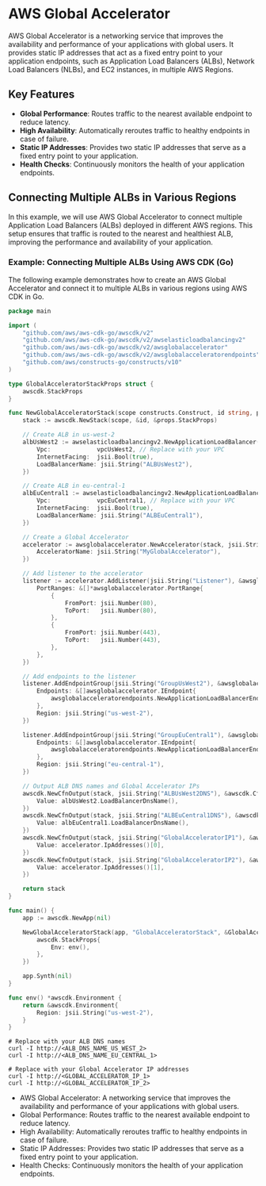 # AWS Global Accelerator

AWS Global Accelerator is a networking service that improves the availability and performance of your applications with global users. It provides static IP addresses that act as a fixed entry point to your application endpoints, such as Application Load Balancers (ALBs), Network Load Balancers (NLBs), and EC2 instances, in multiple AWS Regions.

## Key Features

- **Global Performance**: Routes traffic to the nearest available endpoint to reduce latency.
- **High Availability**: Automatically reroutes traffic to healthy endpoints in case of failure.
- **Static IP Addresses**: Provides two static IP addresses that serve as a fixed entry point to your application.
- **Health Checks**: Continuously monitors the health of your application endpoints.

## Connecting Multiple ALBs in Various Regions

In this example, we will use AWS Global Accelerator to connect multiple Application Load Balancers (ALBs) deployed in different AWS regions. This setup ensures that traffic is routed to the nearest and healthiest ALB, improving the performance and availability of your application.

### Example: Connecting Multiple ALBs Using AWS CDK (Go)

The following example demonstrates how to create an AWS Global Accelerator and connect it to multiple ALBs in various regions using AWS CDK in Go.

```go
package main

import (
    "github.com/aws/aws-cdk-go/awscdk/v2"
    "github.com/aws/aws-cdk-go/awscdk/v2/awselasticloadbalancingv2"
    "github.com/aws/aws-cdk-go/awscdk/v2/awsglobalaccelerator"
    "github.com/aws/aws-cdk-go/awscdk/v2/awsglobalacceleratorendpoints"
    "github.com/aws/constructs-go/constructs/v10"
)

type GlobalAcceleratorStackProps struct {
    awscdk.StackProps
}

func NewGlobalAcceleratorStack(scope constructs.Construct, id string, props *GlobalAcceleratorStackProps) awscdk.Stack {
    stack := awscdk.NewStack(scope, &id, &props.StackProps)

    // Create ALB in us-west-2
    albUsWest2 := awselasticloadbalancingv2.NewApplicationLoadBalancer(stack, jsii.String("ALBUsWest2"), &awselasticloadbalancingv2.ApplicationLoadBalancerProps{
        Vpc:             vpcUsWest2, // Replace with your VPC
        InternetFacing:  jsii.Bool(true),
        LoadBalancerName: jsii.String("ALBUsWest2"),
    })

    // Create ALB in eu-central-1
    albEuCentral1 := awselasticloadbalancingv2.NewApplicationLoadBalancer(stack, jsii.String("ALBEuCentral1"), &awselasticloadbalancingv2.ApplicationLoadBalancerProps{
        Vpc:             vpcEuCentral1, // Replace with your VPC
        InternetFacing:  jsii.Bool(true),
        LoadBalancerName: jsii.String("ALBEuCentral1"),
    })

    // Create a Global Accelerator
    accelerator := awsglobalaccelerator.NewAccelerator(stack, jsii.String("GlobalAccelerator"), &awsglobalaccelerator.AcceleratorProps{
        AcceleratorName: jsii.String("MyGlobalAccelerator"),
    })

    // Add listener to the accelerator
    listener := accelerator.AddListener(jsii.String("Listener"), &awsglobalaccelerator.ListenerOptions{
        PortRanges: &[]*awsglobalaccelerator.PortRange{
            {
                FromPort: jsii.Number(80),
                ToPort:   jsii.Number(80),
            },
            {
                FromPort: jsii.Number(443),
                ToPort:   jsii.Number(443),
            },
        },
    })

    // Add endpoints to the listener
    listener.AddEndpointGroup(jsii.String("GroupUsWest2"), &awsglobalaccelerator.EndpointGroupOptions{
        Endpoints: &[]awsglobalaccelerator.IEndpoint{
            awsglobalacceleratorendpoints.NewApplicationLoadBalancerEndpoint(albUsWest2),
        },
        Region: jsii.String("us-west-2"),
    })

    listener.AddEndpointGroup(jsii.String("GroupEuCentral1"), &awsglobalaccelerator.EndpointGroupOptions{
        Endpoints: &[]awsglobalaccelerator.IEndpoint{
            awsglobalacceleratorendpoints.NewApplicationLoadBalancerEndpoint(albEuCentral1),
        },
        Region: jsii.String("eu-central-1"),
    })

    // Output ALB DNS names and Global Accelerator IPs
    awscdk.NewCfnOutput(stack, jsii.String("ALBUsWest2DNS"), &awscdk.CfnOutputProps{
        Value: albUsWest2.LoadBalancerDnsName(),
    })
    awscdk.NewCfnOutput(stack, jsii.String("ALBEuCentral1DNS"), &awscdk.CfnOutputProps{
        Value: albEuCentral1.LoadBalancerDnsName(),
    })
    awscdk.NewCfnOutput(stack, jsii.String("GlobalAcceleratorIP1"), &awscdk.CfnOutputProps{
        Value: accelerator.IpAddresses()[0],
    })
    awscdk.NewCfnOutput(stack, jsii.String("GlobalAcceleratorIP2"), &awscdk.CfnOutputProps{
        Value: accelerator.IpAddresses()[1],
    })

    return stack
}

func main() {
    app := awscdk.NewApp(nil)

    NewGlobalAcceleratorStack(app, "GlobalAcceleratorStack", &GlobalAcceleratorStackProps{
        awscdk.StackProps{
            Env: env(),
        },
    })

    app.Synth(nil)
}

func env() *awscdk.Environment {
    return &awscdk.Environment{
        Region: jsii.String("us-west-2"),
    }
}
```

```
# Replace with your ALB DNS names
curl -I http://<ALB_DNS_NAME_US_WEST_2>
curl -I http://<ALB_DNS_NAME_EU_CENTRAL_1>

```

```
# Replace with your Global Accelerator IP addresses
curl -I http://<GLOBAL_ACCELERATOR_IP_1>
curl -I http://<GLOBAL_ACCELERATOR_IP_2>

```

- AWS Global Accelerator: A networking service that improves the availability and performance of your applications with global users.
- Global Performance: Routes traffic to the nearest available endpoint to reduce latency.
- High Availability: Automatically reroutes traffic to healthy endpoints in case of failure.
- Static IP Addresses: Provides two static IP addresses that serve as a fixed entry point to your application.
- Health Checks: Continuously monitors the health of your application endpoints.
